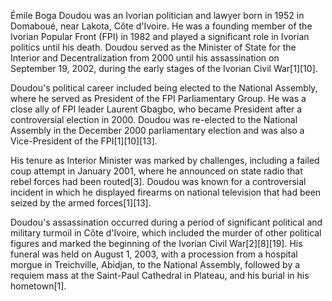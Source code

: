 Émile Boga Doudou was an Ivorian politician and lawyer born in 1952 in Domaboué, near Lakota, Côte d'Ivoire. He was a founding member of the Ivorian Popular Front (FPI) in 1982 and played a significant role in Ivorian politics until his death. Doudou served as the Minister of State for the Interior and Decentralization from 2000 until his assassination on September 19, 2002, during the early stages of the Ivorian Civil War[1][10].

Doudou's political career included being elected to the National Assembly, where he served as President of the FPI Parliamentary Group. He was a close ally of FPI leader Laurent Gbagbo, who became President after a controversial election in 2000. Doudou was re-elected to the National Assembly in the December 2000 parliamentary election and was also a Vice-President of the FPI[1][10][13].

His tenure as Interior Minister was marked by challenges, including a failed coup attempt in January 2001, where he announced on state radio that rebel forces had been routed[3]. Doudou was known for a controversial incident in which he displayed firearms on national television that had been seized by the armed forces[1][13].

Doudou's assassination occurred during a period of significant political and military turmoil in Côte d'Ivoire, which included the murder of other political figures and marked the beginning of the Ivorian Civil War[2][8][19]. His funeral was held on August 1, 2003, with a procession from a hospital morgue in Treichville, Abidjan, to the National Assembly, followed by a requiem mass at the Saint-Paul Cathedral in Plateau, and his burial in his hometown[1].
